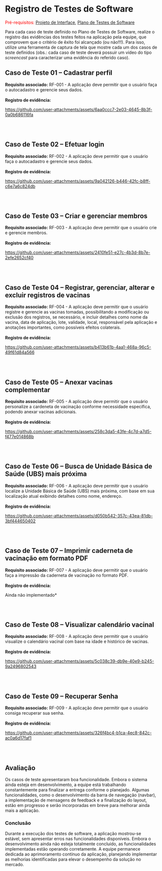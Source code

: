 
# Registro de Testes de Software




<span style="color:red">Pré-requisitos: <a href="3-Projeto de Interface.md"> Projeto de Interface</a></span>, <a href="8-Plano de Testes de Software.md"> Plano de Testes de Software</a>

Para cada caso de teste definido no Plano de Testes de Software, realize o registro das evidências dos testes feitos na aplicação pela equipe, que comprovem que o critério de êxito foi alcançado (ou não!!!). Para isso, utilize uma ferramenta de captura de tela que mostre cada um dos casos de teste definidos (obs.: cada caso de teste deverá possuir um vídeo do tipo _screencast_ para caracterizar uma evidência do referido caso).


## Caso de Teste 01 – Cadastrar perfil
**Requisito associado:**  RF-001 - A aplicação deve permitir que o usuário faça o autocadastro e gerencie seus dados.
<br><br>
**Registro de evidência:**


https://github.com/user-attachments/assets/6aa0ccc7-2e03-4645-8b3f-0a0b686116fa


<br><br>

## Caso de Teste 02 – Efetuar login
**Requisito associado:**  RF-002 - A aplicação deve permitir que o usuário faça o autocadastro e gerencie seus dados.
<br><br>
**Registro de evidência:**


https://github.com/user-attachments/assets/9a042126-b446-42fc-b8ff-c6e7a6c824db


<br><br>
 
## Caso de Teste 03 – Criar e gerenciar membros
**Requisito associado:**  RF-003 - A aplicação deve permitir que o usuário crie e gerencie membros.
<br><br>
**Registro de evidência:**



https://github.com/user-attachments/assets/2410fe51-e27c-4b3d-8b7e-2efe2652cf40



<br><br>


## Caso de Teste 04 – Registrar, gerenciar, alterar e excluir registros de vacinas
**Requisito associado:** RF-004	- A aplicação deve permitir que o usuário registre e gerencie as vacinas tomadas, possibilitando a modificação ou exclusão dos registros, se necessário, e incluir detalhes como nome da vacina, data de aplicação, lote, validade, local, responsável pela aplicação e anotações importantes, como possíveis efeitos colaterais.
<br><br>
**Registro de evidência:**



https://github.com/user-attachments/assets/b413b61b-4aa1-468a-96c5-49f61d84a566



<br><br>

## Caso de Teste 05 – Anexar vacinas complementar
**Requisito associado:** RF-005 - A aplicação deve permitir que o usuário personalize a cardeneta de vacinação conforme necessidade específica, podendo anexar vacinas adicionais.
<br><br>
**Registro de evidência:**



https://github.com/user-attachments/assets/258c3da5-43fe-4c7d-a7d5-f477e014868b



<br><br>

## Caso de Teste 06 – Busca de Unidade Básica de Saúde (UBS) mais próxima
**Requisito associado:** RF-006 - A aplicação deve permitir que o usuário localize a Unidade Básica de Saúde (UBS) mais próxima, com base em sua localização atual exibindo detalhes como nome, endereço.
<br><br>
**Registro de evidência:**



https://github.com/user-attachments/assets/d050b542-357c-43ea-81db-3bf444650402



<br><br>

## Caso de Teste 07 –  Imprimir caderneta de vacinação em formato PDF
**Requisito associado:** RF-007 - A aplicação deve permitir que o usuário faça a impressão da caderneta de vacinação no formato PDF.
<br><br>
**Registro de evidência:**

Ainda não implementado*

<br><br>

## Caso de Teste 08 – Visualizar calendário vacinal
**Requisito associado:** RF-008 - A aplicação deve permitir que o usuário visualize o calendário vacinal com base na idade e histórico de vacinas.
<br><br>
**Registro de evidência:**



https://github.com/user-attachments/assets/5c038c39-db9e-40e9-b245-9a2496802543



<br><br>

## Caso de Teste 09 – Recuperar Senha
**Requisito associado:** RF-009 - A aplicação deve permitir que o usuário consiga recuperar sua senha.
<br><br>
**Registro de evidência:**


https://github.com/user-attachments/assets/326f4bc4-b1ca-4ec8-842c-ac0a6d17faf1


<br><br>



## Avaliação

Os casos de teste apresentaram boa funcionalidade. Embora o sistema ainda esteja em desenvolvimento, a equipe está trabalhando constantemente para finalizar a entrega conforme o planejado. Algumas funcionalidades, como o desenvolvimento da barra de navegação (navbar), a implementação de mensagens de feedback e a finalização do layout, estão em progresso e serão incorporadas em breve para melhorar ainda mais a aplicação.

### Conclusão

Durante a execução dos testes de software, a aplicação mostrou-se estável, sem apresentar erros nas funcionalidades disponíveis. Embora o desenvolvimento ainda não esteja totalmente concluído, as funcionalidades implementadas estão operando corretamente. A equipe permanece dedicada ao aprimoramento contínuo da aplicação, planejando implementar as melhorias identificadas para elevar o desempenho da solução no mercado.
